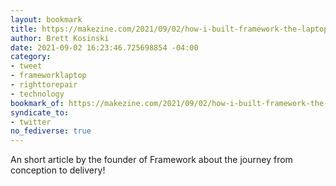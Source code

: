 ```yaml
---
layout: bookmark
title: https://makezine.com/2021/09/02/how-i-built-framework-the-laptop-tackling-the-right-to-repair/
author: Brett Kosinski
date: 2021-09-02 16:23:46.725698854 -04:00
category:
- tweet
- frameworklaptop
- righttorepair
- technology
bookmark_of: https://makezine.com/2021/09/02/how-i-built-framework-the-laptop-tackling-the-right-to-repair/
syndicate_to:
- twitter
no_fediverse: true
---
```

An short article by the founder of Framework about the journey from conception to delivery!